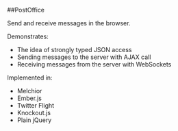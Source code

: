 ##PostOffice

Send and receive messages in the browser.

Demonstrates:

  * The idea of strongly typed JSON access
  * Sending messages to the server with AJAX call
  * Receiving messages from the server with WebSockets

Implemented in:

  * Melchior
  * Ember.js
  * Twitter Flight
  * Knockout.js
  * Plain jQuery
